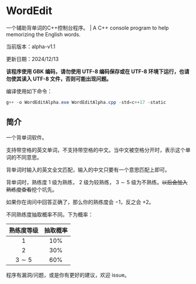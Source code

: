 # WordEdit

一个辅助背单词的C++控制台程序。 | A C++ console program to help memorizing the English words.

当前版本：alpha-v1.1

更新日期：2024/12/13

**该程序使用 GBK 编码，请勿使用 UTF-8 编码保存或在 UTF-8 环境下运行，也请勿使其读入 UTF-8 文件，否则可能出现问题。**

编译使用如下命令：

```powershell
g++ -o WordEditAlpha.exe WordEditAlpha.cpp -std=c++17 -static
```

## 简介

一个背单词软件。

支持带空格的英文单词，不支持带空格的中文。当中文被空格分开时，表示这个单词的不同意思。

背单词时输入的英文全文匹配，输入的中文只要有一个意思匹配上即可。

背单词时，熟练度 $1$ 级为熟练， $2$ 级为较熟练， $3 \sim 5$ 级为不熟练。~~以后会加入熟练度查看~~挖个坑先。

如果你在询问中回答正确了，那么你的熟练度会 $-1$，反之会 $+2$。

不同熟练度抽取概率不同。下为概率：

|熟练度等级|抽取概率|
|:-:|:-:|
|$1$|$10\%$|
|$2$|$30\%$|
|$3\sim 5$|$60\%$|

程序有漏洞/问题，或是你有更好的建议，欢迎 issue。
